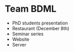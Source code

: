 # Team BDML

- PhD students presentation
- Restaurant (December 8th)
- Seminar series
- Website
- Server
